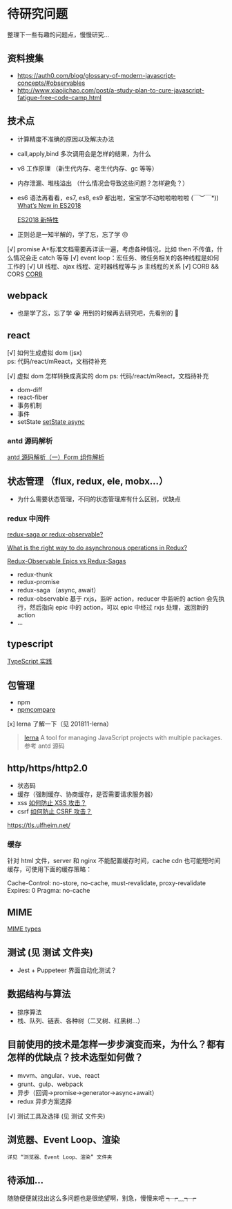 # 待研究问题

整理下一些有趣的问题点，慢慢研究...

## 资料搜集

- https://auth0.com/blog/glossary-of-modern-javascript-concepts/#observables
- http://www.xiaojichao.com/post/a-study-plan-to-cure-javascript-fatigue-free-code-camp.html

## 技术点

- 计算精度不准确的原因以及解决办法
- call,apply,bind 多次调用会是怎样的结果，为什么
- v8 工作原理 （新生代内存、老生代内存、gc 等等）
- 内存泄漏、堆栈溢出 （什么情况会导致这些问题？怎样避免？）
- es6 语法再看看，es7, es8, es9 都出啦，宝宝学不动啦啦啦啦啦 \(￣︶￣\*\)) [What’s New in ES2018](https://www.sitepoint.com/es2018-whats-new/)

  [ES2018 新特性](https://www.imooc.com/article/37899)

- 正则总是一知半解的，学了忘，忘了学 😒

[√] promise A+标准文档需要再详读一遍，考虑各种情况，比如 then 不传值，什么情况会走 catch 等等
[√] event loop：宏任务、微任务相关的各种线程是如何工作的
[√] UI 线程、ajax 线程、定时器线程等与 js 主线程的关系
[√] CORB && CORS [CORB](https://www.chromium.org/Home/chromium-security/corb-for-developers)

## webpack

- 也是学了忘，忘了学 😭 用到的时候再去研究吧，先看别的 🤭

## react

[√] 如何生成虚拟 dom (jsx)  
ps: 代码/react/mReact，文档待补充

[√] 虚拟 dom 怎样转换成真实的 dom
ps: 代码/react/mReact，文档待补充

- dom-diff
- react-fiber
- 事务机制
- 事件
- setState [setState async](https://github.com/facebook/react/issues/11527)

### antd 源码解析

[antd 源码解析（一）Form 组件解析](https://segmentfault.com/a/1190000014447696)

## 状态管理 （flux, redux, ele, mobx...）

- 为什么需要状态管理，不同的状态管理库有什么区别，优缺点

### redux 中间件

[redux-saga or redux-observable?](https://www.reddit.com/r/reactjs/comments/7yhhnx/reduxsaga_or_reduxobservable/)

[What is the right way to do asynchronous operations in Redux?](https://decembersoft.com/posts/what-is-the-right-way-to-do-asynchronous-operations-in-redux/)

[Redux-Observable Epics vs Redux-Sagas](https://shift.infinite.red/redux-observable-epics-vs-redux-sagas-8e53610c0eda)

- redux-thunk
- redux-promise
- redux-saga （async, await）
- redux-observable 基于 rxjs，监听 action，reducer 中监听的 action 会先执行，然后指向 epic 中的 action，可以 epic 中经过 rxjs 处理，返回新的 action
- ...

## typescript

[TypeScript 实践](https://github.com/ProtoTeam/blog/blob/master/201803/2.md)

## 包管理

- npm
- [npmcompare](https://npmcompare.com/)

[x] lerna 了解一下（见 201811-lerna）

> [lerna](https://github.com/lerna/lerna)
> A tool for managing JavaScript projects with multiple packages.
> 参考 antd 源码

## http/https/http2.0

- 状态码
- 缓存（强制缓存、协商缓存，是否需要请求服务器）
- xss [如何防止 XSS 攻击？](https://segmentfault.com/a/1190000016551188)
- csrf [如何防止 CSRF 攻击？](https://segmentfault.com/a/1190000016659945)

https://tls.ulfheim.net/

### 缓存

针对 html 文件，server 和 nginx 不能配置缓存时间，cache cdn 也可能短时间缓存，可使用下面的缓存策略：

Cache-Control: no-store, no-cache, must-revalidate, proxy-revalidate
Expires: 0
Pragma: no-cache

## MIME

[MIME types](https://developer.mozilla.org/en-US/docs/Web/HTTP/Basics_of_HTTP/MIME_types)

## 测试 (见 测试 文件夹)

- Jest + Puppeteer 界面自动化测试？

## 数据结构与算法

- 排序算法
- 栈、队列、链表、各种树（二叉树、红黑树...）

## 目前使用的技术是怎样一步步演变而来，为什么？都有怎样的优缺点？技术选型如何做？

- mvvm、angular、vue、react
- grunt、gulp、webpack
- 异步（回调->promise->generator->async+await）
- redux 异步方案选择

[√] 测试工具及选择 (见 测试 文件夹)

## 浏览器、Event Loop、渲染

    详见 “浏览器、Event Loop、渲染” 文件夹

## 待添加...

随随便便就找出这么多问题也是很绝望啊，别急，慢慢来吧 ┭┮﹏┭┮
